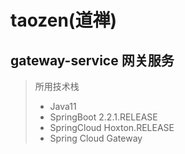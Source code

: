 taozen(道禅)
======
gateway-service 网关服务
------  
> 所用技术栈
> + Java11
> + SpringBoot 2.2.1.RELEASE
> + SpringCloud Hoxton.RELEASE
> + Spring Cloud Gateway 
